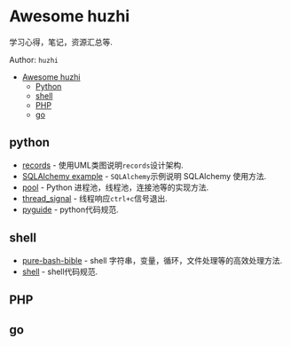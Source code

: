 # Awesome huzhi
学习心得，笔记，资源汇总等.

Author: `huzhi`

- [Awesome huzhi](#awesome-huzhi)
    - [Python](#python)
    - [shell](#shell)
    - [PHP](#php)
    - [go](#go)

## python

* [records](https://github.com/lanzhiwang/records) - 使用UML类图说明`records`设计架构.
* [SQLAlchemy example]() - `SQLAlchemy`示例说明 SQLAlchemy 使用方法.
* [pool](https://github.com/lanzhiwang/pool) - Python 进程池，线程池，连接池等的实现方法.
* [thread_signal](https://github.com/geekcomputers/Python/blob/master/thread_signal.py) - 线程响应`ctrl+c`信号退出.
* [pyguide](https://github.com/google/styleguide/blob/gh-pages/pyguide.md) - python代码规范.


## shell

* [pure-bash-bible](https://github.com/dylanaraps/pure-bash-bible) - shell 字符串，变量，循环，文件处理等的高效处理方法.
* [shell](https://google.github.io/styleguide/shell.xml) - shell代码规范.


## PHP



## go
